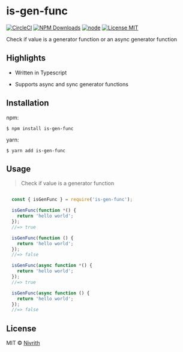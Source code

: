 # is-gen-func

[![CircleCI](https://circleci.com/gh/nivrith/is-gen-func/tree/master.svg?style=svg)](https://circleci.com/gh/nivrith/is-gen-func/tree/master)
[![NPM Downloads](https://img.shields.io/npm/dw/is-gen-func.svg)](https://www.npmjs.com/package/is-gen-func)
[![node](https://img.shields.io/node/v/is-gen-func.svg)](https://www.npmjs.com/package/is-gen-func)
[![License MIT](https://img.shields.io/github/license/nivrith/is-gen-func.svg)](https://github.com/nivrith/is-gen-func/blob/master/LICENSE)

Check if value is a generator function or an async generator function

## Highlights

- Written in Typescript

- Supports async and sync generator functions

## Installation

npm:

```shell
$ npm install is-gen-func
```

yarn:

```shell
$ yarn add is-gen-func
```

## Usage

> Check if value is a generator function

```js

  const { isGenFunc } = require('is-gen-func');

  isGenFunc(function *() {
    return 'hello world';
  });
  //=> true

  isGenFunc(function () {
    return 'hello world';
  });
  //=> false

  isGenFunc(async function *() {
    return 'hello world';
  });
  //=> true

  isGenFunc(async function () {
    return 'hello world';
  });
  //=> false

```

## License

MIT © [Nivrith](https://github.com/nivrith)
